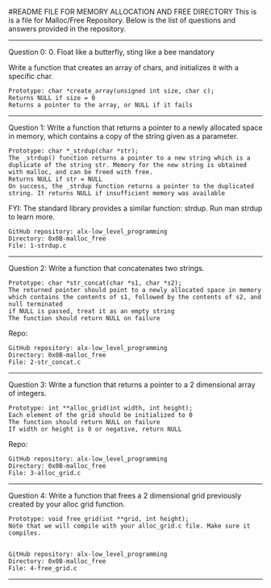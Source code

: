 #README FILE FOR MEMORY ALLOCATION AND FREE DIRECTORY
This is is a file for Malloc/Free Repository.
Below is the list of questions and answers provided in the repository.
_____________________________________________________________________________________________
Question 0:
0. Float like a butterfly, sting like a bee
mandatory

Write a function that creates an array of chars, and initializes it with a specific char.

    Prototype: char *create_array(unsigned int size, char c);
    Returns NULL if size = 0
    Returns a pointer to the array, or NULL if it fails

______________________________________________________________________________________________
Question 1:
Write a function that returns a pointer to a newly allocated space in memory, which contains a copy of the string given as a parameter.

    Prototype: char *_strdup(char *str);
    The _strdup() function returns a pointer to a new string which is a duplicate of the string str. Memory for the new string is obtained with malloc, and can be freed with free.
    Returns NULL if str = NULL
    On success, the _strdup function returns a pointer to the duplicated string. It returns NULL if insufficient memory was available

FYI: The standard library provides a similar function: strdup. Run man strdup to learn more.

    GitHub repository: alx-low_level_programming
    Directory: 0x0B-malloc_free
    File: 1-strdup.c

______________________________________________________________________________________________
Question 2:
Write a function that concatenates two strings.

    Prototype: char *str_concat(char *s1, char *s2);
    The returned pointer should point to a newly allocated space in memory which contains the contents of s1, followed by the contents of s2, and null terminated
    if NULL is passed, treat it as an empty string
    The function should return NULL on failure



Repo:

    GitHub repository: alx-low_level_programming
    Directory: 0x0B-malloc_free
    File: 2-str_concat.c
_____________________________________________________________________________________________
Question 3:
Write a function that returns a pointer to a 2 dimensional array of integers.

    Prototype: int **alloc_grid(int width, int height);
    Each element of the grid should be initialized to 0
    The function should return NULL on failure
    If width or height is 0 or negative, return NULL


Repo:

    GitHub repository: alx-low_level_programming
    Directory: 0x0B-malloc_free
    File: 3-alloc_grid.c
_____________________________________________________________________________________________

Question 4:
Write a function that frees a 2 dimensional grid previously created by your alloc grid function.

    Prototype: void free_grid(int **grid, int height);
    Note that we will compile with your alloc_grid.c file. Make sure it compiles.


    GitHub repository: alx-low_level_programming
    Directory: 0x0B-malloc_free
    File: 4-free_grid.c
_____________________________________________________________________________________________
